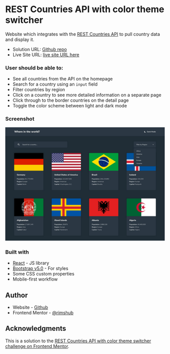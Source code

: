 # REST Countries API with color theme switcher

Website which integrates with the [REST Countries API](https://restcountries.com/) to pull country data and display it.

- Solution URL: [Github repo](https://github.com/rimshub)
- Live Site URL: [live site URL here](https://rest-countries-api-rimshub.vercel.app/)

### User should be able to:

- See all countries from the API on the homepage
- Search for a country using an `input` field
- Filter countries by region
- Click on a country to see more detailed information on a separate page
- Click through to the border countries on the detail page
- Toggle the color scheme between light and dark mode

### Screenshot

![](./desktop-design-home-dark.jpg)

### Built with

- [React](https://reactjs.org/) - JS library
- [Bootstrap v5.0](https://getbootstrap.com/docs/5.0/getting-started/introduction/)  - For styles
- Some CSS custom properties
- Mobile-first workflow

## Author

- Website - [Github](https://github.com/rimshub)
- Frontend Mentor - [@rimshub](https://www.frontendmentor.io/profile/rimshub)

## Acknowledgments

This is a solution to the [REST Countries API with color theme switcher challenge on Frontend Mentor](https://www.frontendmentor.io/challenges/rest-countries-api-with-color-theme-switcher-5cacc469fec04111f7b848ca).  
